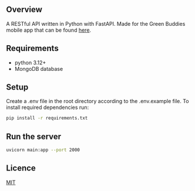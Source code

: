 ## Overview
A RESTful API written in Python with FastAPI. Made for the Green Buddies mobile app 
that can be found [here](https://github.com/AVKayen/eco_social_flutter).

## Requirements
- python 3.12+
- MongoDB database

## Setup
Create a .env file in the root directory according to the .env.example file.
To install required dependencies run:
```bash
pip install -r requirements.txt
```

## Run the server
```bash
uvicorn main:app --port 2000
```

## Licence
[MIT](https://github.com/AVKayen/eco_social_fastapi/blob/master/LICENSE)